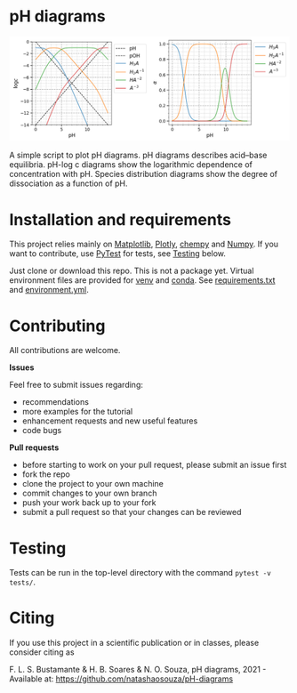 # pH diagrams

![pH diagrams](images/ph_diagrams.png)

A simple script to plot pH diagrams. pH diagrams describes acid–base equilibria.
pH-log c diagrams show the logarithmic dependence of concentration with pH.
Species distribution diagrams show the degree of dissociation as a function of pH.

# Installation and requirements

This project relies mainly on [Matplotlib](https://matplotlib.org/),
[Plotly](https://plotly.com/), [chempy](https://github.com/bjodah/chempy) and
[Numpy](https://numpy.org/). If you want to contribute, use
[PyTest](https://docs.pytest.org/en/6.2.x/)
for tests, see [Testing](#testing) below.

Just clone or download this repo. This is not a package yet. Virtual environment
files are provided for [venv](https://docs.python.org/3/library/venv.html) and
[conda](https://conda.io/projects/conda/en/latest/user-guide/tasks/manage-environments.html).
See [requirements.txt](requirements.txt) and [environment.yml](environment.yml).

# Contributing

All contributions are welcome.

**Issues**

Feel free to submit issues regarding:

- recommendations
- more examples for the tutorial
- enhancement requests and new useful features
- code bugs

**Pull requests**

- before starting to work on your pull request, please submit an issue first
- fork the repo
- clone the project to your own machine
- commit changes to your own branch
- push your work back up to your fork
- submit a pull request so that your changes can be reviewed

# Testing

Tests can be run in the top-level directory with the command `pytest -v tests/`.

# Citing

If you use this project in a scientific publication or in classes, please consider citing as

F. L. S. Bustamante & H. B. Soares & N. O. Souza, pH diagrams, 2021 - Available at: https://github.com/natashaosouza/pH-diagrams
